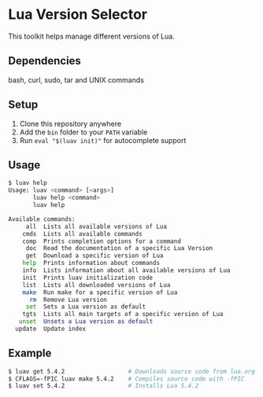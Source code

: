 # Lua Version Selector

This toolkit helps manage different versions of Lua.

## Dependencies

bash, curl, sudo, tar and UNIX commands

## Setup

1. Clone this repository anywhere
2. Add the `bin` folder to your `PATH` variable
3. Run `eval "$(luav init)"` for autocomplete support

## Usage

```sh
$ luav help
Usage: luav <command> [<args>]
       luav help <command>
       luav help

Available commands:
     all  Lists all available versions of Lua
    cmds  Lists all available commands
    comp  Prints completion options for a command
     doc  Read the documentation of a specific Lua Version
     get  Download a specific version of Lua
    help  Prints information about commands
    info  Lists information about all available versions of Lua
    init  Prints luav initialization code
    list  Lists all downloaded versions of Lua
    make  Run make for a specific version of Lua
      rm  Remove Lua version
     set  Sets a Lua version as default
    tgts  Lists all main targets of a specific version of Lua
   unset  Unsets a Lua version as default
  update  Update index
```

## Example

```sh
$ luav get 5.4.2                  # Downloads source code from lua.org
$ CFLAGS=-fPIC luav make 5.4.2    # Compiles source code with -fPIC
$ luav set 5.4.2                  # Installs Lua 5.4.2
```
